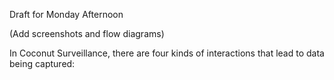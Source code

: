 Draft for Monday Afternoon

(Add screenshots and flow diagrams)

In Coconut Surveillance, there are four kinds of interactions that lead to data being captured: 





